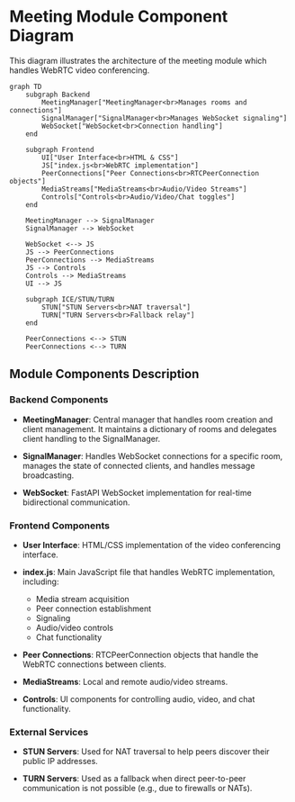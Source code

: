 # Meeting Module Component Diagram

This diagram illustrates the architecture of the meeting module which handles WebRTC video conferencing.

```mermaid
graph TD
    subgraph Backend
        MeetingManager["MeetingManager<br>Manages rooms and connections"]
        SignalManager["SignalManager<br>Manages WebSocket signaling"]
        WebSocket["WebSocket<br>Connection handling"]
    end
    
    subgraph Frontend
        UI["User Interface<br>HTML & CSS"]
        JS["index.js<br>WebRTC implementation"]
        PeerConnections["Peer Connections<br>RTCPeerConnection objects"]
        MediaStreams["MediaStreams<br>Audio/Video Streams"]
        Controls["Controls<br>Audio/Video/Chat toggles"]
    end
    
    MeetingManager --> SignalManager
    SignalManager --> WebSocket
    
    WebSocket <--> JS
    JS --> PeerConnections
    PeerConnections --> MediaStreams
    JS --> Controls
    Controls --> MediaStreams
    UI --> JS
    
    subgraph ICE/STUN/TURN
        STUN["STUN Servers<br>NAT traversal"]
        TURN["TURN Servers<br>Fallback relay"]
    end
    
    PeerConnections <--> STUN
    PeerConnections <--> TURN
```

## Module Components Description

### Backend Components

- **MeetingManager**: Central manager that handles room creation and client management. It maintains a dictionary of rooms and delegates client handling to the SignalManager.

- **SignalManager**: Handles WebSocket connections for a specific room, manages the state of connected clients, and handles message broadcasting.

- **WebSocket**: FastAPI WebSocket implementation for real-time bidirectional communication.

### Frontend Components

- **User Interface**: HTML/CSS implementation of the video conferencing interface.

- **index.js**: Main JavaScript file that handles WebRTC implementation, including:
  - Media stream acquisition
  - Peer connection establishment
  - Signaling
  - Audio/video controls
  - Chat functionality

- **Peer Connections**: RTCPeerConnection objects that handle the WebRTC connections between clients.

- **MediaStreams**: Local and remote audio/video streams.

- **Controls**: UI components for controlling audio, video, and chat functionality.

### External Services

- **STUN Servers**: Used for NAT traversal to help peers discover their public IP addresses.

- **TURN Servers**: Used as a fallback when direct peer-to-peer communication is not possible (e.g., due to firewalls or NATs).
